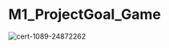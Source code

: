 # M1_ProjectGoal_Game
![cert-1089-24872262](https://user-images.githubusercontent.com/98829310/152689817-9c19c4b9-004c-47ca-99e3-3a0308a4dc29.jpg)
